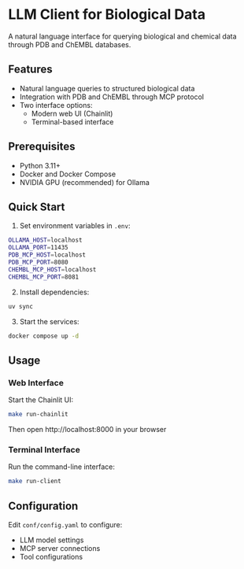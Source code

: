 # LLM Client for Biological Data

A natural language interface for querying biological and chemical data through PDB and ChEMBL databases.

## Features

- Natural language queries to structured biological data
- Integration with PDB and ChEMBL through MCP protocol
- Two interface options:
  - Modern web UI (Chainlit)
  - Terminal-based interface

## Prerequisites

- Python 3.11+
- Docker and Docker Compose
- NVIDIA GPU (recommended) for Ollama

## Quick Start

1. Set environment variables in `.env`:
```bash
OLLAMA_HOST=localhost
OLLAMA_PORT=11435
PDB_MCP_HOST=localhost
PDB_MCP_PORT=8080
CHEMBL_MCP_HOST=localhost
CHEMBL_MCP_PORT=8081
```

2. Install dependencies:
```bash
uv sync
```

3. Start the services:
```bash
docker compose up -d
```

## Usage

### Web Interface

Start the Chainlit UI:
```bash
make run-chainlit
```
Then open http://localhost:8000 in your browser

### Terminal Interface

Run the command-line interface:
```bash
make run-client
```

## Configuration

Edit `conf/config.yaml` to configure:
- LLM model settings
- MCP server connections
- Tool configurations
